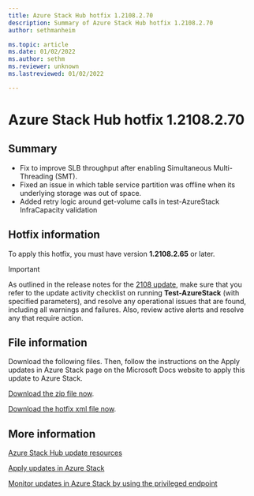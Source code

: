```yaml
---
title: Azure Stack Hub hotfix 1.2108.2.70 
description: Summary of Azure Stack Hub hotfix 1.2108.2.70
author: sethmanheim

ms.topic: article
ms.date: 01/02/2022
ms.author: sethm
ms.reviewer: unknown
ms.lastreviewed: 01/02/2022

---
```


# Azure Stack Hub hotfix 1.2108.2.70

## Summary

- Fix to improve SLB throughput after enabling Simultaneous Multi-Threading (SMT).
- Fixed an issue in which table service partition was offline when its underlying storage was out of space.
- Added retry logic around get-volume calls in test-AzureStack InfraCapacity validation

## Hotfix information

To apply this hotfix, you must have version **1.2108.2.65** or later.

> [!IMPORTANT]
> As outlined in the release notes for the [2108 update](release-notes.md?view=azs-2108&preserve-view=true), make sure that you refer to the update activity checklist on running **Test-AzureStack** (with specified parameters), and resolve any operational issues that are found, including all warnings and failures. Also, review active alerts and resolve any that require action.

## File information

Download the following files. Then, follow the instructions on the Apply updates in Azure Stack page on the Microsoft Docs website to apply this update to Azure Stack.

[Download the zip file now](https://azurestackhub.azureedge.net/PR/download/MAS_ProdHotfix_1.2108.2.65/HotFix/AzS_Update_1.2108.2.65.zip).

[Download the hotfix xml file now](https://azurestackhub.azureedge.net/PR/download/MAS_ProdHotfix_1.2108.2.65/HotFix/metadata.xml).

## More information

[Azure Stack Hub update resources](azure-stack-updates.md)

[Apply updates in Azure Stack](azure-stack-apply-updates.md)

[Monitor updates in Azure Stack by using the privileged endpoint](azure-stack-monitor-update.md)
